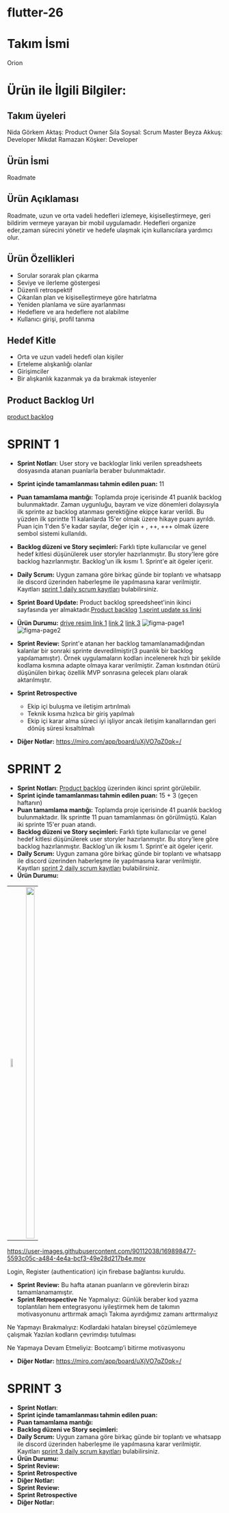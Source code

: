 # flutter-26

# Takım İsmi
Orion 
# Ürün ile İlgili Bilgiler:
## Takım üyeleri
Nida Görkem Aktaş: Product Owner
Sıla Soysal: Scrum Master
Beyza Akkuş: Developer
Mikdat Ramazan Köşker: Developer
## Ürün İsmi
Roadmate
## Ürün Açıklaması
Roadmate, uzun ve orta vadeli hedefleri izlemeye, kişiselleştirmeye, geri bildirim vermeye yarayan bir mobil uygulamadır. Hedefleri organize eder,zaman sürecini yönetir ve hedefe ulaşmak için kullanıcılara yardımcı olur.  
## Ürün Özellikleri
- Sorular sorarak plan çıkarma
- Seviye ve ilerleme göstergesi
- Düzenli retrospektif 
- Çıkarılan plan ve kişiselleştirmeye göre hatırlatma
- Yeniden planlama ve süre ayarlanması
- Hedeflere ve ara hedeflere not alabilme
- Kullanıcı girişi, profil tanıma

## Hedef Kitle
- Orta ve uzun vadeli hedefi olan kişiler
- Erteleme alışkanlığı olanlar
- Girişimciler
- Bir alışkanlık kazanmak ya da bırakmak isteyenler
## Product Backlog Url 
[product backlog](https://docs.google.com/spreadsheets/d/1wFbn89JRsCTu5jDWtkIQo-aaT2a0rxQgqyRqkcvJwP4/edit?usp=drivesdk) 
# SPRINT 1
- **Sprint Notları**: User story ve backloglar linki verilen spreadsheets dosyasında atanan puanlarla beraber bulunmaktadır. 
- **Sprint içinde tamamlanması tahmin edilen puan:** 11 
- **Puan tamamlama mantığı:** Toplamda proje içerisinde 41 puanlık backlog bulunmaktadır. Zaman uygunluğu, bayram ve vize dönemleri dolayısıyla ilk sprinte az backlog atanması gerektiğine ekipçe karar verildi. Bu yüzden ilk sprintte 11 kalanlarda 15'er olmak üzere hikaye puanı ayrıldı. Puan için 1'den 5'e kadar sayılar, değer için + , ++, +++ olmak üzere sembol sistemi kullanıldı.
- **Backlog düzeni ve Story seçimleri:** Farklı tipte kullanıcılar ve genel hedef kitlesi düşünülerek user storyler hazırlanmıştır. Bu story'lere göre backlog hazırlanmıştır. Backlog'un ilk kısmı 1. Sprint'e ait ögeler içerir. 

- **Daily Scrum:** Uygun zamana göre birkaç günde bir toplantı ve whatsapp ile discord üzerinden haberleşme ile yapılmasına karar verilmiştir. Kayıtları [sprint 1 daily scrum kayıtları](https://docs.google.com/document/d/1hdzpGAVeC6EmE8pe0HFvwhgkNNoh6Qsz6pPEhqvSmdA/edit?usp=drivesdk) bulabilirsiniz.
- **Sprint Board Update:** Product backlog spreedsheet'inin ikinci sayfasında yer almaktadır.[Product backlog](https://docs.google.com/spreadsheets/d/1wFbn89JRsCTu5jDWtkIQo-aaT2a0rxQgqyRqkcvJwP4/edit?usp=drivesdk) 
[1.sprint update ss linki](https://drive.google.com/file/d/1Hl8YE0HNcKD4N1XvsoY4R80Stu3pPMZT/view?usp=drivesdk) 

- **Ürün Durumu:**  [drive resim link 1](https://drive.google.com/file/d/13_3eJyv2Xvmu_VLO43PJp7OxoN2UiShm/view?usp=drivesdk)  [link 2](https://drive.google.com/file/d/13Rz7v9WfJN4VczV7nJfAtINjJMZ7TJcd/view?usp=drivesdk) 
[link 3](https://drive.google.com/file/d/1Hg7Km_SAWIimY4Cib5eXiM33YEN2NRDm/view?usp=drivesdk) 
![figma-page1](https://user-images.githubusercontent.com/81536252/168426186-a6c191ae-f548-43de-89a3-9cc4aa872b7f.PNG)
![figma-page2](https://user-images.githubusercontent.com/81536252/168426187-881fb32f-3f11-45c9-b095-d3c18ee28808.PNG)

- **Sprint Review:** Sprint'e atanan her backlog tamamlanamadığından kalanlar bir sonraki sprinte devredilmiştir(3 puanlık bir backlog yapılamamıştır). Örnek uygulamaların kodları incelenerek hızlı bir şekilde kodlama kısmına adapte olmaya karar verilmiştir. Zaman kısıtından ötürü düşünülen birkaç özellik MVP sonrasına gelecek planı olarak aktarılmıştır. 
- **Sprint Retrospective**
  * Ekip içi buluşma ve iletişim artırılmalı
  * Teknik kısıma hızlıca bir giriş yapılmalı
  * Ekip içi karar alma süreci iyi işliyor ancak iletişim kanallarından geri dönüş süresi kısaltılmalı 
- **Diğer Notlar:** https://miro.com/app/board/uXjVO7qZ0qk=/ 

# SPRINT 2
- **Sprint Notları**: [Product backlog](https://docs.google.com/spreadsheets/d/1wFbn89JRsCTu5jDWtkIQo-aaT2a0rxQgqyRqkcvJwP4/edit?usp=drivesdk) üzerinden ikinci sprint görülebilir.
- **Sprint içinde tamamlanması tahmin edilen puan:** 15 + 3 (geçen haftanın)
- **Puan tamamlama mantığı:** Toplamda proje içerisinde 41 puanlık backlog bulunmaktadır. İlk sprintte 11 puan tamamlanması ön görülmüştü. Kalan iki sprinte 15'er puan atandı. 
- **Backlog düzeni ve Story seçimleri:** Farklı tipte kullanıcılar ve genel hedef kitlesi düşünülerek user storyler hazırlanmıştır. Bu story'lere göre backlog hazırlanmıştır. Backlog'un ilk kısmı 1. Sprint'e ait ögeler içerir. 
- **Daily Scrum:** Uygun zamana göre birkaç günde bir toplantı ve whatsapp ile discord üzerinden haberleşme ile yapılmasına karar verilmiştir. Kayıtları [sprint 2 daily scrum kayıtları](www.google.com) bulabilirsiniz.
- **Ürün Durumu:** 

<table>
  <tr>
    <td><img src="https://user-images.githubusercontent.com/90112038/169898425-66d0d0d8-68ce-49cc-acfc-b976c6591783.png" width=50% height=50%></td>
    <td><img src="https://user-images.githubusercontent.com/90112038/169901990-cb774aa3-ea69-411c-8477-0a8be2a7b97f.png" width=100% height=821></td>
  </tr>
 </table>

https://user-images.githubusercontent.com/90112038/169898477-5593c05c-a484-4e4a-bcf3-49e28d217b4e.mov

Login, Register (authentication) için firebase bağlantısı kuruldu.
- **Sprint Review:** Bu hafta atanan puanların ve görevlerin birazı tamamlanamamıştır. 
- **Sprint Retrospective**
Ne Yapmalıyız:
Günlük beraber kod yazma toplantıları hem entegrasyonu iyileştirmek hem de takımın motivasyonunu arttırmak amaçlı
Takıma ayırdığımız zamanı arttırmalıyız

Ne Yapmayı Bırakmalıyız:
Kodlardaki hataları bireysel çözümlemeye çalışmak
Yazılan kodların çevrimdışı tutulması

Ne Yapmaya Devam Etmeliyiz:
Bootcamp’i bitirme motivasyonu

- **Diğer Notlar:** https://miro.com/app/board/uXjVO7qZ0qk=/ 

# SPRINT 3
- **Sprint Notları**:
- **Sprint içinde tamamlanması tahmin edilen puan:**
- **Puan tamamlama mantığı:**
- **Backlog düzeni ve Story seçimleri:**
- **Daily Scrum:** Uygun zamana göre birkaç günde bir toplantı ve whatsapp ile discord üzerinden haberleşme ile yapılmasına karar verilmiştir. Kayıtları [sprint 3 daily scrum kayıtları](www.google.com) bulabilirsiniz.
- **Ürün Durumu:** 
- **Sprint Review:**
- **Sprint Retrospective**
- **Diğer Notlar:** 
- **Sprint Review:**
- **Sprint Retrospective**
- **Diğer Notlar:** 
